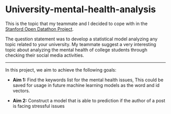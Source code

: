 # University-mental-health-analysis

This is the topic that my teammate and I decided to cope with in the <a href = https://datathon.stanford.edu/>Stanford Open Datathon Project</a>.

The question statement was to develop a statistical model analyzing any topic related to your university. My teammate suggest a very interesting topic about analyzing the mental health of college students through checking their social media activities.

_______________________

In this project, we aim to achieve the following goals:
* <b>Aim 1:</b> Find the keywords list for the mental health issues, This could be saved for usage in future machine learning models as the word and id vectors.

* <b>Aim 2:</b> Construct a model that is able to prediction if the author of a post is facing stressful issues

